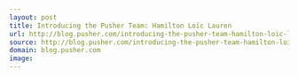 ```yaml
---
layout: post
title: Introducing the Pusher Team: Hamilton Loïc Lauren
url: http://blog.pusher.com/introducing-the-pusher-team-hamilton-loic-lauren/
source: http://blog.pusher.com/introducing-the-pusher-team-hamilton-loic-lauren/
domain: blog.pusher.com
image: 
---
```


